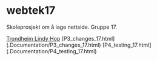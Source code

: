 # webtek17
Skoleprosjekt om å lage nettside. Gruppe 17.

[Trondheim Lindy Hop](./Nettside/index.html)
[P3_changes_17.html] (.Documentation/P3_changes_17.html)
[P4_testing_17.html] (.Documentation/P4_testing_17.html)